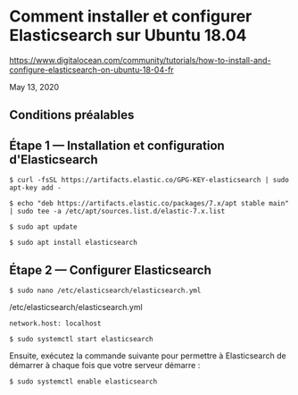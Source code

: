 Comment installer et configurer Elasticsearch sur Ubuntu 18.04
==============================================================

https://www.digitalocean.com/community/tutorials/how-to-install-and-configure-elasticsearch-on-ubuntu-18-04-fr

May 13, 2020

## Conditions préalables

## Étape 1 — Installation et configuration d'Elasticsearch

	$ curl -fsSL https://artifacts.elastic.co/GPG-KEY-elasticsearch | sudo apt-key add -

	$ echo "deb https://artifacts.elastic.co/packages/7.x/apt stable main" | sudo tee -a /etc/apt/sources.list.d/elastic-7.x.list

	$ sudo apt update

	$ sudo apt install elasticsearch

## Étape 2 — Configurer Elasticsearch

	$ sudo nano /etc/elasticsearch/elasticsearch.yml

/etc/elasticsearch/elasticsearch.yml

```
network.host: localhost
```

	$ sudo systemctl start elasticsearch

Ensuite, exécutez la commande suivante pour permettre à Elasticsearch de démarrer à chaque fois que votre serveur démarre :	

	$ sudo systemctl enable elasticsearch